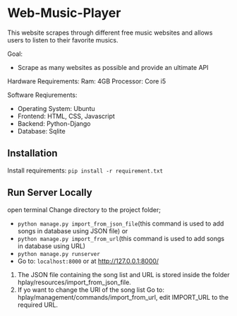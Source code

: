 # Web-Music-Player
This website scrapes through different free music websites and allows users to listen to their favorite musics.

Goal:
  * Scrape as many websites as possible and provide an ultimate API

Hardware Requirements:
  Ram: 4GB
  Processor: Core i5

Software Reqiurements:
- Operating System: Ubuntu
- Frontend: HTML, CSS, Javascript
- Backend: Python-Django
- Database: Sqlite

## Installation
Install requirements: `pip install -r requirement.txt`


## Run Server Locally
open terminal
Change directory to the project folder;
* `python manage.py import_from_json_file`(this command is used to add songs in database using JSON file)
or
* `python manage.py import_from_url`(this command is used to add songs in database using URL)
* `python manage.py runserver`
* Go to: `localhost:8000` or at http://127.0.0.1:8000/


1. The JSON file containing the song list and URL is stored inside the folder hplay/resources/import_from_json_file.
2. If yo want to change the URl of the song list Go to: hplay/management/commands/import_from_url, edit IMPORT_URL to the required URL.
